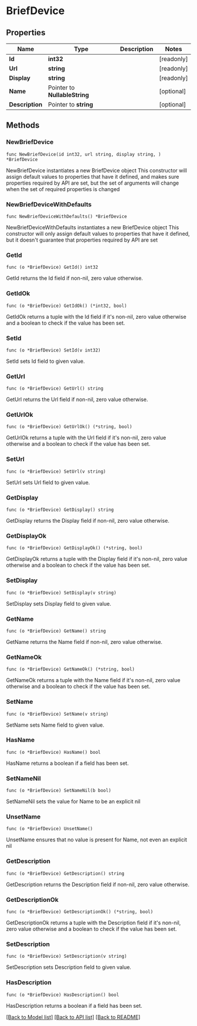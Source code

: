 # BriefDevice

## Properties

Name | Type | Description | Notes
------------ | ------------- | ------------- | -------------
**Id** | **int32** |  | [readonly] 
**Url** | **string** |  | [readonly] 
**Display** | **string** |  | [readonly] 
**Name** | Pointer to **NullableString** |  | [optional] 
**Description** | Pointer to **string** |  | [optional] 

## Methods

### NewBriefDevice

`func NewBriefDevice(id int32, url string, display string, ) *BriefDevice`

NewBriefDevice instantiates a new BriefDevice object
This constructor will assign default values to properties that have it defined,
and makes sure properties required by API are set, but the set of arguments
will change when the set of required properties is changed

### NewBriefDeviceWithDefaults

`func NewBriefDeviceWithDefaults() *BriefDevice`

NewBriefDeviceWithDefaults instantiates a new BriefDevice object
This constructor will only assign default values to properties that have it defined,
but it doesn't guarantee that properties required by API are set

### GetId

`func (o *BriefDevice) GetId() int32`

GetId returns the Id field if non-nil, zero value otherwise.

### GetIdOk

`func (o *BriefDevice) GetIdOk() (*int32, bool)`

GetIdOk returns a tuple with the Id field if it's non-nil, zero value otherwise
and a boolean to check if the value has been set.

### SetId

`func (o *BriefDevice) SetId(v int32)`

SetId sets Id field to given value.


### GetUrl

`func (o *BriefDevice) GetUrl() string`

GetUrl returns the Url field if non-nil, zero value otherwise.

### GetUrlOk

`func (o *BriefDevice) GetUrlOk() (*string, bool)`

GetUrlOk returns a tuple with the Url field if it's non-nil, zero value otherwise
and a boolean to check if the value has been set.

### SetUrl

`func (o *BriefDevice) SetUrl(v string)`

SetUrl sets Url field to given value.


### GetDisplay

`func (o *BriefDevice) GetDisplay() string`

GetDisplay returns the Display field if non-nil, zero value otherwise.

### GetDisplayOk

`func (o *BriefDevice) GetDisplayOk() (*string, bool)`

GetDisplayOk returns a tuple with the Display field if it's non-nil, zero value otherwise
and a boolean to check if the value has been set.

### SetDisplay

`func (o *BriefDevice) SetDisplay(v string)`

SetDisplay sets Display field to given value.


### GetName

`func (o *BriefDevice) GetName() string`

GetName returns the Name field if non-nil, zero value otherwise.

### GetNameOk

`func (o *BriefDevice) GetNameOk() (*string, bool)`

GetNameOk returns a tuple with the Name field if it's non-nil, zero value otherwise
and a boolean to check if the value has been set.

### SetName

`func (o *BriefDevice) SetName(v string)`

SetName sets Name field to given value.

### HasName

`func (o *BriefDevice) HasName() bool`

HasName returns a boolean if a field has been set.

### SetNameNil

`func (o *BriefDevice) SetNameNil(b bool)`

 SetNameNil sets the value for Name to be an explicit nil

### UnsetName
`func (o *BriefDevice) UnsetName()`

UnsetName ensures that no value is present for Name, not even an explicit nil
### GetDescription

`func (o *BriefDevice) GetDescription() string`

GetDescription returns the Description field if non-nil, zero value otherwise.

### GetDescriptionOk

`func (o *BriefDevice) GetDescriptionOk() (*string, bool)`

GetDescriptionOk returns a tuple with the Description field if it's non-nil, zero value otherwise
and a boolean to check if the value has been set.

### SetDescription

`func (o *BriefDevice) SetDescription(v string)`

SetDescription sets Description field to given value.

### HasDescription

`func (o *BriefDevice) HasDescription() bool`

HasDescription returns a boolean if a field has been set.


[[Back to Model list]](../README.md#documentation-for-models) [[Back to API list]](../README.md#documentation-for-api-endpoints) [[Back to README]](../README.md)


